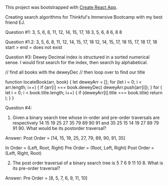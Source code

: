 This project was bootstrapped with [Create React App](https://github.com/facebook/create-react-app).

Creating search algorithms for Thinkful's Immersive Bootcamp with my best friend EJ.

Question #1:
3, 5, 6, 8, 11, 12, 14, 15, 17, 18
3, 5, 6, 8
6, 8
8

Question #1.2:
3, 5, 6, 8, 11, 12, 14, 15, 17, 18
12, 14, 15, 17, 18
15, 17, 18
17, 18
start > end = does not exist

Question #3:
Dewey Decimal index is structured in a sorted numerical sense. I would first search for the index, then search by alphabetical. 

// find all books with the deweyDec
// then loop over to find our title

function locateBook(arr, book) {
  let deweyArr = [];
  for (let i = 0; i < arr.length; i++) {
    if (arr[i] === book.deweyDec)
      deweyArr.push(arr[i]);
  }
  for ( let i = 0; i < book.title.length; i++) {
    if (deweyArr[i].title === book.title)
      return i;
  }
}

Question #4: 

1) Given a binary search tree whose in-order and pre-order traversals are respectively 14 15 19 25 27 35 79 89 90 91 and 35 25 15 14 19 27 89 79 91 90. What would be its postorder traversal?

Answer: Post Order = [14, 15, 19, 25, 27, 79, 89, 90, 91, 35]

In Order = (Left, Root, Right)
Pre Order = (Root, Left, Right)
Post Order = (Left, Right, Root)

2) The post order traversal of a binary search tree is 5 7 6 9 11 10 8. What is its pre-order traversal?

Answer: Pre Order = [8, 5, 7, 6, 9, 11, 10]